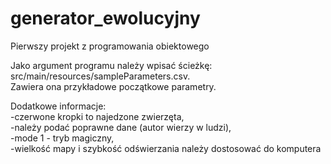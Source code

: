 # generator_ewolucyjny <br />
Pierwszy projekt z programowania obiektowego<br />

Jako argument programu należy wpisać ścieżkę: src/main/resources/sampleParameters.csv. <br />
Zawiera ona przykładowe początkowe parametry. <br />

Dodatkowe informacje: <br />
-czerwone kropki to najedzone zwierzęta, <br />
-należy podać poprawne dane (autor wierzy w ludzi), <br />
-mode 1 - tryb magiczny, <br />
-wielkość mapy i szybkość odświerzania należy dostosować do komputera <br />
